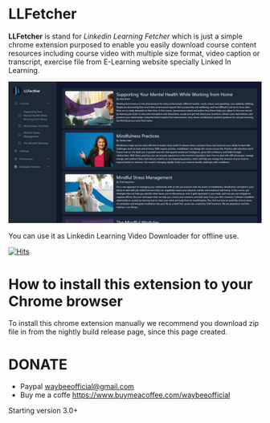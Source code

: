 # **LLFetcher**
**LLFetcher** is stand for *Linkedin Learning Fetcher* which is just a simple chrome extension purposed to enable you easily download course content resources including course video with multiple size format, video caption or transcript, exercise file from E-Learning website specially Linked In Learning.

![Screenshoot](screenshoot.png?raw=true "LLFetcher")

You can use it as Linkedin Learning Video Downloader for offline use.

[![Hits](https://hits.seeyoufarm.com/api/count/incr/badge.svg?url=https%3A%2F%2Fgithub.com%2Fcristminix%2FLLFetcher&count_bg=%2379C83D&title_bg=%23555555&icon=&icon_color=%23E7E7E7&title=hits&edge_flat=false)](https://hits.seeyoufarm.com)


# **How to install this extension to your Chrome browser**
To install this chrome extension manually we recommend you download zip file in from the nightly build release page, since this page created.



# DONATE
- Paypal waybeeofficial@gmail.com
- Buy me a coffe https://www.buymeacoffee.com/waybeeofficial

Starting version 3.0+
